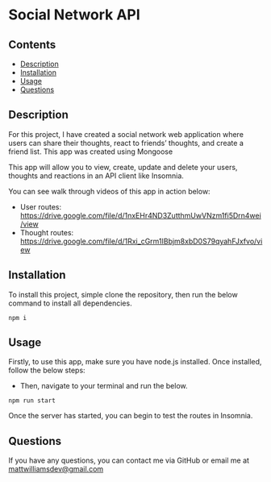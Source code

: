 # Social Network API

## Contents

- [Description](#Description)
- [Installation](#Installation)
- [Usage](#Usage)
- [Questions](#Questions)

## Description

For this project, I have created a social network web application where users can share their thoughts, react to friends’ thoughts, and create a friend list. This app was created using Mongoose

This app will allow you to view, create, update and delete your users, thoughts and reactions in an API client like Insomnia.

You can see walk through videos of this app in action below:

- User routes: https://drive.google.com/file/d/1nxEHr4ND3ZutthmUwVNzm1fi5Drn4wei/view
- Thought routes: https://drive.google.com/file/d/1Rxi_cGrm1IBbjm8xbD0S79qyahFJxfvo/view

## Installation

To install this project, simple clone the repository, then run the below command to install all dependencies.

```
npm i
```

## Usage

Firstly, to use this app, make sure you have node.js installed. Once installed, follow the below steps:

- Then, navigate to your terminal and run the below.

```
npm run start
```

Once the server has started, you can begin to test the routes in Insomnia.

## Questions

If you have any questions, you can contact me via GitHub or email me at mattwilliamsdev@gmail.com
